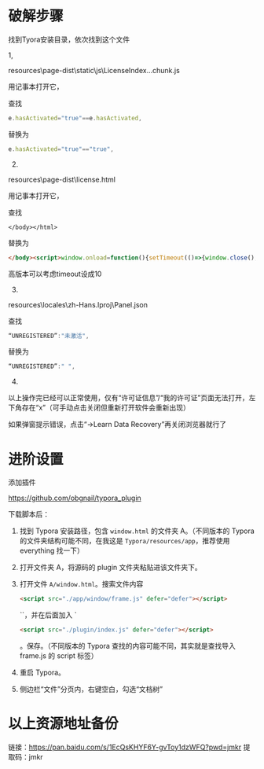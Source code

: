 # 破解步骤

找到Tyora安装目录，依次找到这个文件

1,

resources\page-dist\static\js\LicenseIndex...chunk.js

用记事本打开它，

查找

```javascript
e.hasActivated="true"==e.hasActivated,
```

替换为

```javascript
e.hasActivated="true"=="true",
```

2.

resources\page-dist\license.html

用记事本打开它，

查找

```
</body></html>
```

替换为

```html
</body><script>window.onload=function(){setTimeout(()=>{window.close();},5);}</script></html>
```

高版本可以考虑timeout设成10

3.

resources\locales\zh-Hans.lproj\Panel.json

查找

```javascript
“UNREGISTERED”:"未激活",
```

替换为

```javascript
“UNREGISTERED”:" ",
```

4.

以上操作完已经可以正常使用，仅有“许可证信息”/“我的许可证”页面无法打开，左下角存在“x”（可手动点击关闭但重新打开软件会重新出现）

如果弹窗提示错误，点击“->Learn Data Recovery”再关闭浏览器就行了

# 进阶设置

添加插件

https://github.com/obgnail/typora_plugin

下载脚本后：

1. 找到 Typora 安装路径，包含 `window.html` 的文件夹 A。（不同版本的 Typora 的文件夹结构可能不同，在我这是 `Typora/resources/app`，推荐使用 everything 找一下）
2. 打开文件夹 A，将源码的 plugin 文件夹粘贴进该文件夹下。
3. 打开文件 `A/window.html`。搜索文件内容 

   ```html
   <script src="./app/window/frame.js" defer="defer"></script>
   ```

   ``，并在后面加入 `

   ```html
   <script src="./plugin/index.js" defer="defer"></script>
   ```

   。保存。（不同版本的 Typora 查找的内容可能不同，其实就是查找导入 frame.js 的 script 标签）
4. 重启 Typora。
5. 侧边栏“文件”分页内，右键空白，勾选“文档树”

# 以上资源地址备份

链接：https://pan.baidu.com/s/1EcQsKHYF6Y-gvToy1dzWFQ?pwd=jmkr 
提取码：jmkr 
